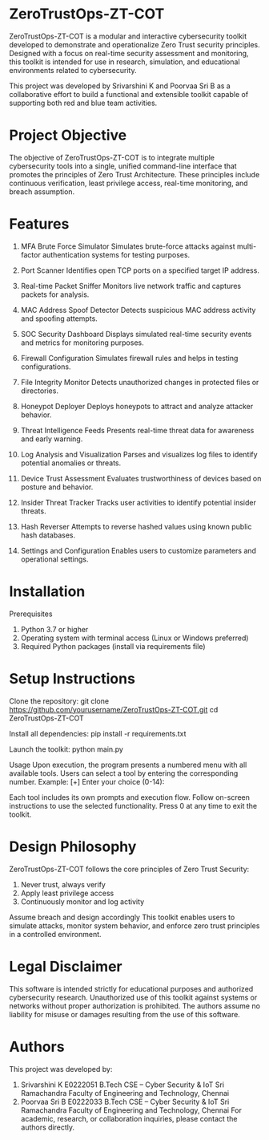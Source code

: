 # ZeroTrustOps-ZT-COT

ZeroTrustOps-ZT-COT is a modular and interactive cybersecurity toolkit developed to demonstrate and operationalize Zero Trust security principles. Designed with a focus on real-time security assessment and monitoring, this toolkit is intended for use in research, simulation, and educational environments related to cybersecurity.

This project was developed by Srivarshini K and Poorvaa Sri B as a collaborative effort to build a functional and extensible toolkit capable of supporting both red and blue team activities.

# Project Objective

The objective of ZeroTrustOps-ZT-COT is to integrate multiple cybersecurity tools into a single, unified command-line interface that promotes the principles of Zero Trust Architecture. These principles include continuous verification, least privilege access, real-time monitoring, and breach assumption.

# Features

1. MFA Brute Force Simulator
Simulates brute-force attacks against multi-factor authentication systems for testing purposes.

2. Port Scanner
Identifies open TCP ports on a specified target IP address.

3. Real-time Packet Sniffer
Monitors live network traffic and captures packets for analysis.

4. MAC Address Spoof Detector
Detects suspicious MAC address activity and spoofing attempts.

5. SOC Security Dashboard
Displays simulated real-time security events and metrics for monitoring purposes.

6. Firewall Configuration
Simulates firewall rules and helps in testing configurations.

7. File Integrity Monitor
Detects unauthorized changes in protected files or directories.

8. Honeypot Deployer
Deploys honeypots to attract and analyze attacker behavior.

9. Threat Intelligence Feeds
Presents real-time threat data for awareness and early warning.

10. Log Analysis and Visualization
Parses and visualizes log files to identify potential anomalies or threats.

11. Device Trust Assessment
Evaluates trustworthiness of devices based on posture and behavior.

12. Insider Threat Tracker
Tracks user activities to identify potential insider threats.

13. Hash Reverser
Attempts to reverse hashed values using known public hash databases.

14. Settings and Configuration
Enables users to customize parameters and operational settings.

# Installation

Prerequisites
1. Python 3.7 or higher
2. Operating system with terminal access (Linux or Windows preferred)
3. Required Python packages (install via requirements file)

# Setup Instructions

Clone the repository:
git clone https://github.com/yourusername/ZeroTrustOps-ZT-COT.git
cd ZeroTrustOps-ZT-COT

Install all dependencies:
pip install -r requirements.txt

Launch the toolkit:
python main.py

Usage
Upon execution, the program presents a numbered menu with all available tools. Users can select a tool by entering the corresponding number.
Example:
[+] Enter your choice (0-14):

Each tool includes its own prompts and execution flow. Follow on-screen instructions to use the selected functionality. Press 0 at any time to exit the toolkit.

# Design Philosophy

ZeroTrustOps-ZT-COT follows the core principles of Zero Trust Security:
1. Never trust, always verify
2. Apply least privilege access
3. Continuously monitor and log activity

Assume breach and design accordingly
This toolkit enables users to simulate attacks, monitor system behavior, and enforce zero trust principles in a controlled environment.

# Legal Disclaimer
This software is intended strictly for educational purposes and authorized cybersecurity research. Unauthorized use of this toolkit against systems or networks without proper authorization is prohibited. The authors assume no liability for misuse or damages resulting from the use of this software.

# Authors

This project was developed by:
1. Srivarshini K E0222051 B.Tech CSE – Cyber Security & IoT Sri Ramachandra Faculty of Engineering and Technology, Chennai
2. Poorvaa Sri B E0222033 B.Tech CSE – Cyber Security & IoT Sri Ramachandra Faculty of Engineering and Technology, Chennai
For academic, research, or collaboration inquiries, please contact the authors directly.
